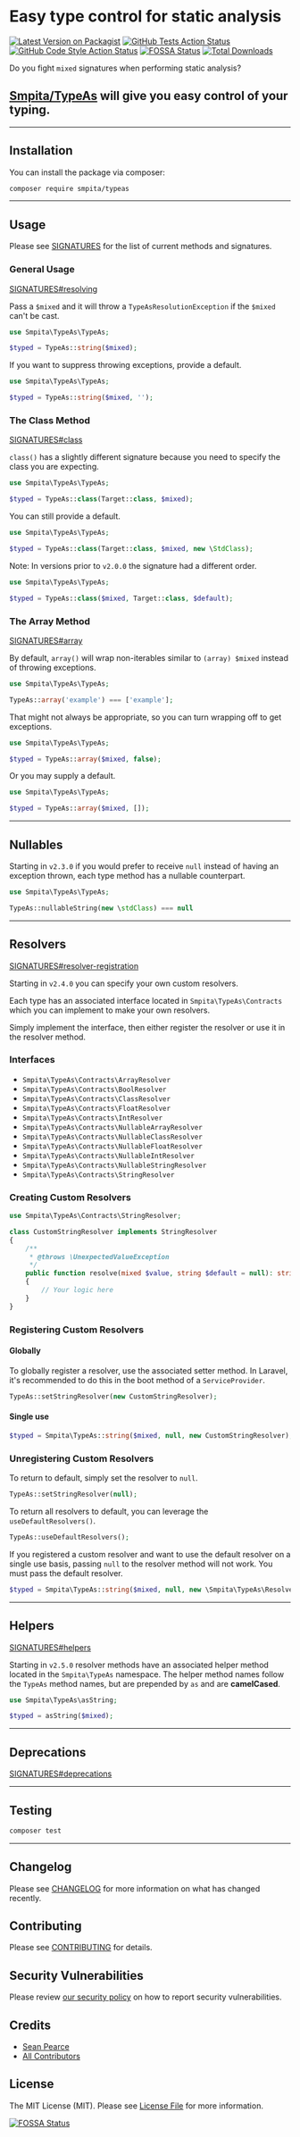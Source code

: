 # Easy type control for static analysis

[![Latest Version on Packagist](https://img.shields.io/packagist/v/smpita/typeas.svg?style=flat-square)](https://packagist.org/packages/smpita/typeas)
[![GitHub Tests Action Status](https://img.shields.io/github/actions/workflow/status/smpita/typeas/run-tests.yml?branch=main&label=tests&style=flat-square)](https://github.com/smpita/typeas/actions?query=workflow%3Arun-tests+branch%3Amain)
[![GitHub Code Style Action Status](https://img.shields.io/github/actions/workflow/status/smpita/typeas/fix-php-code-style-issues.yml?branch=main&label=code%20style&style=flat-square)](https://github.com/smpita/typeas/actions?query=workflow%3A"Fix+PHP+code+style+issues"+branch%3Amain)
[![FOSSA Status](https://app.fossa.com/api/projects/git%2Bgithub.com%2Fsmpita%2Ftypeas.svg?type=shield&issueType=license)](https://app.fossa.com/projects/git%2Bgithub.com%2Fsmpita%2Ftypeas?ref=badge_shield&issueType=license)
[![Total Downloads](https://img.shields.io/packagist/dt/smpita/typeas.svg?style=flat-square)](https://packagist.org/packages/smpita/typeas)

Do you fight `mixed` signatures when performing static analysis?

## [Smpita/TypeAs](https://github.com/smpita/typeas) will give you easy control of your typing.

---

## Installation

You can install the package via composer:

```bash
composer require smpita/typeas
```

---

## Usage

Please see [SIGNATURES](docs/signatures.md) for the list of current methods and signatures.

### General Usage

[SIGNATURES#resolving](docs/signatures.md#resolving)

Pass a `$mixed` and it will throw a `TypeAsResolutionException` if the `$mixed` can't be cast.

```php
use Smpita\TypeAs\TypeAs;

$typed = TypeAs::string($mixed);
```

If you want to suppress throwing exceptions, provide a default.

```php
use Smpita\TypeAs\TypeAs;

$typed = TypeAs::string($mixed, '');
```

### The Class Method

[SIGNATURES#class](docs/signatures.md#class)

`class()` has a slightly different signature because you need to specify the class you are expecting.

```php
use Smpita\TypeAs\TypeAs;

$typed = TypeAs::class(Target::class, $mixed);
```

You can still provide a default.

```php
use Smpita\TypeAs\TypeAs;

$typed = TypeAs::class(Target::class, $mixed, new \StdClass);
```

Note: In versions prior to `v2.0.0` the signature had a different order.

```php
use Smpita\TypeAs\TypeAs;

$typed = TypeAs::class($mixed, Target::class, $default);
```

### The Array Method

[SIGNATURES#array](docs/signatures.md#array)

By default, `array()` will wrap non-iterables similar to `(array) $mixed` instead of throwing exceptions.

```php
use Smpita\TypeAs\TypeAs;

TypeAs::array('example') === ['example'];
```

That might not always be appropriate, so you can turn wrapping off to get exceptions.

```php
use Smpita\TypeAs\TypeAs;

$typed = TypeAs::array($mixed, false);
```

Or you may supply a default.

```php
use Smpita\TypeAs\TypeAs;

$typed = TypeAs::array($mixed, []);
```

---

## Nullables

Starting in `v2.3.0` if you would prefer to receive `null` instead of having an exception thrown, each type method has a nullable counterpart.

```php
use Smpita\TypeAs\TypeAs;

TypeAs::nullableString(new \stdClass) === null
```

---

## Resolvers

[SIGNATURES#resolver-registration](docs/signatures.md#resolver-registration)

Starting in `v2.4.0` you can specify your own custom resolvers.

Each type has an associated interface located in `Smpita\TypeAs\Contracts` which you can implement to make your own resolvers.

Simply implement the interface, then either register the resolver or use it in the resolver method.

### Interfaces

-   `Smpita\TypeAs\Contracts\ArrayResolver`
-   `Smpita\TypeAs\Contracts\BoolResolver`   
-   `Smpita\TypeAs\Contracts\ClassResolver`
-   `Smpita\TypeAs\Contracts\FloatResolver`
-   `Smpita\TypeAs\Contracts\IntResolver`
-   `Smpita\TypeAs\Contracts\NullableArrayResolver`
-   `Smpita\TypeAs\Contracts\NullableClassResolver`
-   `Smpita\TypeAs\Contracts\NullableFloatResolver`
-   `Smpita\TypeAs\Contracts\NullableIntResolver`
-   `Smpita\TypeAs\Contracts\NullableStringResolver`
-   `Smpita\TypeAs\Contracts\StringResolver`

### Creating Custom Resolvers

```php
use Smpita\TypeAs\Contracts\StringResolver;

class CustomStringResolver implements StringResolver
{
    /**
     * @throws \UnexpectedValueException
     */
    public function resolve(mixed $value, string $default = null): string
    {
        // Your logic here
    }
}
```

### Registering Custom Resolvers

#### Globally

To globally register a resolver, use the associated setter method. In Laravel, it's recommended to do this in the boot method of a `ServiceProvider`.

```php
TypeAs::setStringResolver(new CustomStringResolver);
```

#### Single use

```php
$typed = Smpita\TypeAs::string($mixed, null, new CustomStringResolver);
```

### Unregistering Custom Resolvers

To return to default, simply set the resolver to `null`.

```php
TypeAs::setStringResolver(null);
```

To return all resolvers to default, you can leverage the `useDefaultResolvers()`.

```php
TypeAs::useDefaultResolvers();
```

If you registered a custom resolver and want to use the default resolver on a single use basis, passing `null` to the resolver method will not work. You must pass the default resolver.

```php
$typed = Smpita\TypeAs::string($mixed, null, new \Smpita\TypeAs\Resolvers\AsString);
```

---

## Helpers

[SIGNATURES#helpers](docs/signatures.md#helpers)

Starting in `v2.5.0` resolver methods have an associated helper method located in the `Smpita\TypeAs` namespace.
The helper method names follow the `TypeAs` method names, but are prepended by `as` and are **camelCased**.

```php
use Smpita\TypeAs\asString;

$typed = asString($mixed);
```

---

## Deprecations

[SIGNATURES#deprecations](docs/signatures.md#deprecations)

---

## Testing

```bash
composer test
```

---

## Changelog

Please see [CHANGELOG](CHANGELOG.md) for more information on what has changed recently.

## Contributing

Please see [CONTRIBUTING](CONTRIBUTING.md) for details.

## Security Vulnerabilities

Please review [our security policy](../../security/policy) on how to report security vulnerabilities.

## Credits

-   [Sean Pearce](https://github.com/smpita)
-   [All Contributors](../../contributors)

## License

The MIT License (MIT). Please see [License File](LICENSE.md) for more information.


[![FOSSA Status](https://app.fossa.com/api/projects/git%2Bgithub.com%2Fsmpita%2Ftypeas.svg?type=large)](https://app.fossa.com/projects/git%2Bgithub.com%2Fsmpita%2Ftypeas?ref=badge_large)
